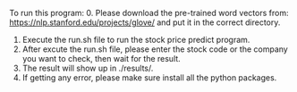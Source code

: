 To run this program:
0. Please download the pre-trained word vectors from: https://nlp.stanford.edu/projects/glove/ and put it in the correct directory.
1. Execute the run.sh file to run the stock price predict program.
2. After excute the run.sh file, please enter the stock code or the company you want to check, then wait for the result.
3. The result will show up in ./results/.
4. If getting any error, please make sure install all the python packages.
